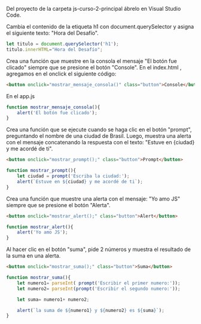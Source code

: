 Del proyecto de la carpeta js-curso-2-principal  ábrelo en Visual Studio Code.

Cambia el contenido de la etiqueta h1 con document.querySelector y asigna el siguiente texto: "Hora del Desafío".
```javascript
let titulo = document.querySelector('h1');
titulo.innerHTML="Hora del Desafío";
```
Crea una función que muestre en la consola el mensaje "El botón fue clicado" siempre que se presione el botón "Console".
En el index.html , agregamos en el onclick el siguiente código:
```HTML
<button onclick="mostrar_mensaje_consola()" class="button">Console</button>
```
En el app.js
```javascript
function mostrar_mensaje_consola(){
    alert('El botón fue clicado');
}
```
Crea una función que se ejecute cuando se haga clic en el botón "prompt", preguntando el nombre de una ciudad de Brasil. Luego, muestra una alerta con el mensaje concatenando la respuesta con el texto: "Estuve en {ciudad} y me acordé de ti".

```HTML
<button onclick="mostrar_prompt();" class="button">Prompt</button>
```
```javascript
function mostrar_prompt(){
    let ciudad = prompt('Escriba la ciudad:');
    alert(`Estuve en ${ciudad} y me acordé de ti`);
}
```
Crea una función que muestre una alerta con el mensaje: "Yo amo JS" siempre que se presione el botón "Alerta".
```HTML
<button onclick="mostrar_alert();" class="button">Alert</button>
```
```javascript
function mostrar_alert(){
    alert('Yo amo JS');
}
```
Al hacer clic en el botón "suma", pide 2 números y muestra el resultado de la suma en una alerta.
```HTML
<button onclick="mostrar_suma();" class="button">Suma</button>
```
```javascript
function mostrar_suma(){
    let numero1= parseInt( prompt('Escribir el primer numero:'));
    let numero2= parseInt(prompt('Escribir el segundo numero:'));

    let suma= numero1+ numero2;

    alert(`la suma de ${numero1} y ${numero2} es ${suma}`);
}
```
